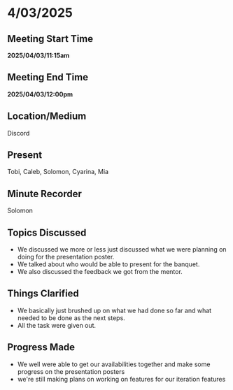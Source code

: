 # 4/03/2025

## Meeting Start Time

**2025/04/03/11:15am**

## Meeting End Time

**2025/04/03/12:00pm**

## Location/Medium

Discord

## Present

Tobi, Caleb, Solomon, Cyarina, Mia

## Minute Recorder

Solomon

## Topics Discussed
- We discussed we more or less just discussed what we were planning on doing for the presentation poster. 
- We talked about who would be able to present for the banquet.
- We also discussed  the  feedback we got  from the mentor.

## Things Clarified
- We basically just brushed up on what we had done so far and what needed to be done as the next steps.
- All the task were given out.

## Progress Made
- We well were able to get our availabilities together and make some progress on the presentation posters
- we're still making plans on working on features for our iteration features

